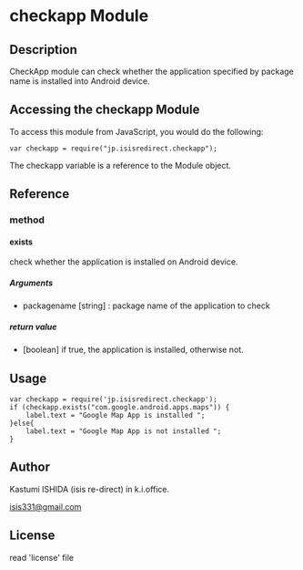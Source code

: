 # checkapp Module

## Description

CheckApp module can check whether the application specified by package name is installed into Android device. 

## Accessing the checkapp Module

To access this module from JavaScript, you would do the following:

	var checkapp = require("jp.isisredirect.checkapp");

The checkapp variable is a reference to the Module object.	

## Reference

### method
#### exists  
check whether the application is installed on Android device.
##### Arguments
+	packagename [string] : package name of the application to check

##### return value
+ [boolean] if true, the application is installed, otherwise not.


## Usage

	var checkapp = require('jp.isisredirect.checkapp');
	if (checkapp.exists("com.google.android.apps.maps")) {
		label.text = "Google Map App is installed ";
	}else{
		label.text = "Google Map App is not installed ";
	}

## Author

Kastumi ISHIDA (isis re-direct) in k.i.office.

isis331@gmail.com


## License

read 'license' file
